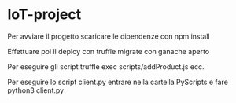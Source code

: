# IoT-project

Per avviare il progetto scaricare le dipendenze con npm install

Effettuare poi il deploy con truffle migrate con ganache aperto

Per eseguire gli script truffle exec scripts/addProduct.js ecc.

Per eseguire lo script client.py entrare nella cartella PyScripts
e fare python3 client.py


